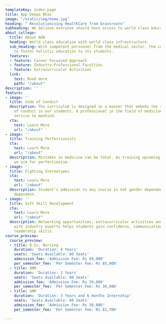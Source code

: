 ```yaml
---
templateKey: index-page
title: App Deepo Bhav
image: "/static/img/home.jpg"
heading: " Revolutionising HealthCare from Grassroots"
subheading: We believe everyone should have access to world class education.
about_college:
  title: About ADB
  heading: World class education with world class infrastructure.
  sub_heading: With competent personnel from the medical sector, the college is aimed
    to foster holistic education to its students.
  features:
  - feature: Career Focussed Approach
  - feature: Industry Professional Faculties
  - feature: Extracurricular Activities
  link:
    text: Read more
    path: "/about"
description: ''
feature:
- image: ''
  title: Code of Conduct
  description: The curriculum is designed in a manner that embeds the required code
    of conduct in our students. A professional in the field of medicine is the greatest
    service to mankind.
  cta:
    text: Learn More
    url: "/about"
- image: ''
  title: Training Perfectionists
  cta:
    text: Learn More
    url: "/about"
  description: Mistakes in medicine can be fatal. As training upcoming medical professionals,
    we aim for perfectionism.
- image: ''
  title: Fighting Stereotypes
  cta:
    text: Learn More
    url: "/about"
  description: Student’s admission to any course is not gender dependent but interest
    dependent.
- image: ''
  title: Soft Skill Development
  cta:
    text: Learn More
    url: "/about"
  description: Networking opportunities, extracurricular activities and interaction
    with industry experts helps students gain confidence, communication skills and
    leadership skills.
course_preview:
  course_preview:
  - title: B.Sc. Nursing
    duration: 'Duration: 4 Years'
    seats: 'Seats Available: 60 Seats'
    admission_fee: 'Admission Fee: Rs 69,000'
    per_semester_fee: 'Per Semester Fee: Rs 85,000'
  - title: ANM
    duration: 'Duration: 2 Years'
    seats: 'Seats Available: 60 Seats'
    admission_fee: 'Admission Fee: Rs 29,000'
    per_semester_fee: 'Per Semester Fee: Rs 30,000'
  - title: GNM
    duration: 'Duration: 3 Years and 6 months Internship'
    seats: 'Seats Available: 60 Seats'
    admission_fee: 'Admission Fee: Rs 58,800'
    per_semester_fee: 'Per Semester Fee: Rs 81,700'

---
```


